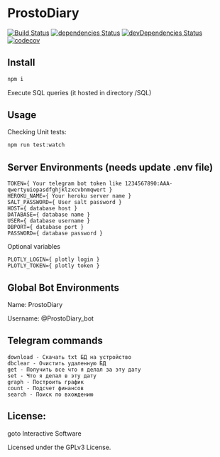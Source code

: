 # ProstoDiary
[![Build Status](https://travis-ci.org/gotois/ProstoDiary_bot.svg?branch=master)](https://travis-ci.org/gotois/ProstoDiary_bot)
[![dependencies Status](https://david-dm.org/gotois/ProstoDiary_bot/status.svg)](https://david-dm.org/gotois/ProstoDiary_bot)
[![devDependencies Status](https://david-dm.org/gotois/ProstoDiary_bot/dev-status.svg)](https://david-dm.org/gotois/ProstoDiary_bot?type=dev)
[![codecov](https://codecov.io/gh/gotois/ProstoDiary_bot/branch/master/graph/badge.svg)](https://codecov.io/gh/gotois/ProstoDiary_bot)

Install
---
```bash
npm i
```
Execute SQL queries (it hosted in directory /SQL)

Usage
---
Checking Unit tests:
```bash
npm run test:watch
```

Server Environments (needs update .env file)
---
```
TOKEN={ Your telegram bot token like 1234567890:AAA-qwertyuiopasdfghjklzxcvbnmqwert }
HEROKU_NAME={ Your heroku server name }
SALT_PASSWORD={ User salt password }
HOST={ database host }
DATABASE={ database name }
USER={ database username }
DBPORT={ database port }
PASSWORD={ database password }
```
Optional variables
```
PLOTLY_LOGIN={ plotly login }
PLOTLY_TOKEN={ plotly token }
```

Global Bot Environments
---
Name: ProstoDiary

Username: @ProstoDiary_bot

Telegram commands
---
```
download - Скачать txt БД на устройство
dbclear - Очистить удаленную БД
get - Получить все что я делал за эту дату
set - Что я делал в эту дату
graph - Построить график
count - Подсчет финансов
search - Поиск по вхождению
```

License:
---
goto Interactive Software

Licensed under the GPLv3 License.
